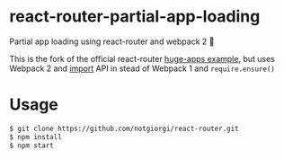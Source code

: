 # react-router-partial-app-loading
Partial app loading using react-router and webpack 2 🎉

This is the fork of the official react-router [huge-apps example](https://github.com/ReactTraining/react-router/tree/master/examples/huge-apps),
but uses Webpack 2 and [import](https://webpack.js.org/guides/code-splitting-import/) API in stead of Webpack 1 and `require.ensure()`

# Usage
```bash
$ git clone https://github.com/notgiorgi/react-router.git
$ npm install
$ npm start
```


